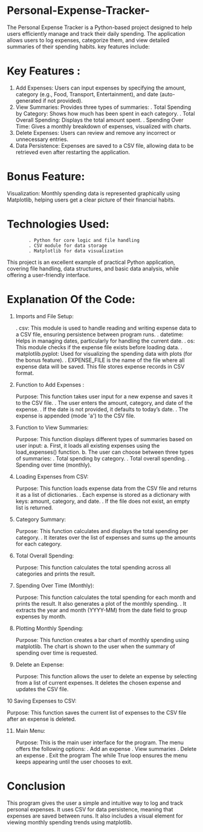 # Personal-Expense-Tracker-
The Personal Expense Tracker is a Python-based project designed to help users efficiently manage and track their daily spending. The application allows users to log expenses, categorize them, and view detailed summaries of their spending habits. key features include: 

# Key Features :
1. Add Expenses: Users can input expenses by specifying the amount, category (e.g., Food, Transport, Entertainment), and date (auto-generated if not provided).
2. View Summaries: Provides three types of summaries:
                            .  Total Spending by Category: Shows how much has been spent in each category.
                            .  Total Overall Spending: Displays the total amount spent.
                            .  Spending Over Time: Gives a monthly breakdown of expenses, visualized with charts.
3. Delete Expenses: Users can review and remove any incorrect or unnecessary entries.
4. Data Persistence: Expenses are saved to a CSV file, allowing data to be retrieved even after restarting the application.
   
# Bonus Feature:
Visualization: Monthly spending data is represented graphically using Matplotlib, helping users get a clear picture of their financial habits.

# Technologies Used:
            . Python for core logic and file handling
            . CSV module for data storage
            . Matplotlib for data visualization

This project is an excellent example of practical Python application, covering file handling, data structures, and basic data analysis, while offering a user-friendly interface.

# Explanation Of the Code:

1. Imports and File Setup:
   
    .  csv: This module is used to handle reading and writing expense data to a CSV file, ensuring persistence between program runs.
    .  datetime: Helps in managing dates, particularly for handling the current date.
    .  os: This module checks if the expense file exists before loading data.
    .  matplotlib.pyplot: Used for visualizing the spending data with plots (for the bonus feature).
    .  EXPENSE_FILE is the name of the file where all expense data will be saved. This file stores expense records in CSV format.

2. Function to Add Expenses :

   Purpose: This function takes user input for a new expense and saves it to the CSV file.
             . The user enters the amount, category, and date of the expense.
             . If the date is not provided, it defaults to today’s date.
             . The expense is appended (mode 'a') to the CSV file.
   
3. Function to View Summaries:

   Purpose: This function displays different types of summaries based on user input:
            a. First, it loads all existing expenses using the load_expenses() function.
            b. The user can choose between three types of summaries:
                                            .  Total spending by category.
                                            .  Total overall spending.
                                            .  Spending over time (monthly).
   
4. Loading Expenses from CSV:

   Purpose: This function loads expense data from the CSV file and returns it as a list of dictionaries.
                            .  Each expense is stored as a dictionary with keys: amount, category, and date.
                            .  If the file does not exist, an empty list is returned.

5. Category Summary:

   Purpose: This function calculates and displays the total spending per category.
                     . It iterates over the list of expenses and sums up the amounts for each category.
   
6. Total Overall Spending:

   Purpose: This function calculates the total spending across all categories and prints the result.
 
7. Spending Over Time (Monthly):

   Purpose: This function calculates the total spending for each month and prints the result. It also generates a plot of the monthly spending.
             . It extracts the year and month (YYYY-MM) from the date field to group expenses by month.
   
8. Plotting Monthly Spending:

   Purpose: This function creates a bar chart of monthly spending using matplotlib. The chart is shown to the user when the summary of spending over time is requested.
    
9. Delete an Expense:

   Purpose: This function allows the user to delete an expense by selecting from a list of current expenses. It deletes the chosen expense and updates the CSV file.
   
10 Saving Expenses to CSV:

   Purpose: This function saves the current list of expenses to the CSV file after an expense is deleted.
   
11. Main Menu:

    Purpose: This is the main user interface for the program. The menu offers the following options:
                        . Add an expense
                        . View summaries
                        . Delete an expense
                        . Exit the program
The while True loop ensures the menu keeps appearing until the user chooses to exit.

# Conclusion
This program gives the user a simple and intuitive way to log and track personal expenses. It uses CSV for data persistence, meaning that expenses are saved between runs. It also includes a visual element for viewing monthly spending trends using matplotlib.


    
